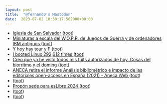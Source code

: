 ```yaml
---
layout: post
title:  "@fernand0's Mastodon"
date:  2023-07-02 10:30:17.562000+00:00
---
```

*  [Iglesia de San Salvador  ](https://www.flickr.com/photos/fernand0/53007464006/) ([toot](https://mastodon.social/@fernand0/110644023626434754))
*  [Miniaturas a escala del W.O.P.R. de Juegos de Guerra y de ordenadores IBM antiguos  ](https://www.microsiervos.com/archivo/ordenadores/miniaturas-escala-wopr-juegos-de-guerra-ordenadores-ibm-antiguos.html) ([toot](https://mastodon.social/@fernand0/110643952081873656))
*  [Y hoy hay tour y F ](https://mastodon.social/@fernand0/110643868794901678) ([toot](https://mastodon.social/@fernand0/110643868794901678))
*  [I booted Linux 292,612 times  ](https://rwmj.wordpress.com/2023/06/14/i-booted-linux-292612-times/) ([toot](https://mastodon.social/@fernand0/110643847763911562))
*  [Creo que ya he visto todos mis tuits autorizados de hoy. Cosas del biorritmo y el doming ](https://mastodon.social/@fernand0/110643653518718745) ([toot](https://mastodon.social/@fernand0/110643653518718745))
*  [ANECA retira el informe Análisis bibliométrico e impacto de las editoriales open-access en España (2021) - Aneca Web   ](https://www.aneca.es/web/guest/-/aneca-retira-el-informe-an%C3%A1lisis-bibliom%C3%A9trico-e-impacto-de-las-editoriales-open-access-en-espa%C3%B1a-2021-) ([toot](https://mastodon.social/@fernand0/110643569217870178))
*  [ ](https://mastodon.social/users/fernand0/statuses/110643394972308461/activity) ([toot](https://mastodon.social/users/fernand0/statuses/110643394972308461/activity))
*  [Propón sede para esLibre 2024   ](https://eslib.re/2024/propon-sede) ([toot](https://mastodon.social/@fernand0/110643281749726888))
*  [ ](https://masto.es/@aperalesf) ([toot](https://mastodon.social/@fernand0/110642983690028122))
*  [ ](https://neue.city/users/rtfm) ([toot](https://mastodon.social/@fernand0/110641090045546454))
